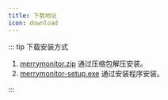```yaml
---
title: 下载地址
icon: download
---
```


::: tip 下载安装方式

1. [merrymonitor.zip](https://mp-ced0d90a-75a8-498b-adb7-2fa8c4dd302f.cdn.bspapp.com/cloudstorage/merrymonitor.zip) 通过压缩包解压安装。
2. [merrymonitor-setup.exe](https://mp-ced0d90a-75a8-498b-adb7-2fa8c4dd302f.cdn.bspapp.com/cloudstorage/merrymonitor-setup.exe) 通过安装程序安装。

:::
